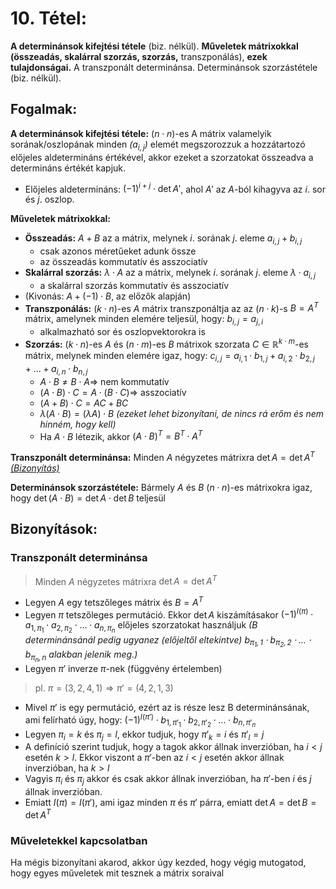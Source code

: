 # 10. Tétel:
**A determinánsok kifejtési tétele** (biz. nélkül). **Műveletek mátrixokkal (összeadás, skalárral szorzás, szorzás,** transzponálás), **ezek tulajdonságai.** A transzponált determinánsa. Determinánsok szorzástétele (biz. nélkül).

## Fogalmak:
**A determinánsok kifejtési tétele:** $(n \cdot n)$-es A mátrix valamelyik sorának/oszlopának minden *($a_{i,j}$)* elemét megszorozzuk a hozzátartozó előjeles aldetermináns értékével, akkor ezeket a szorzatokat összeadva a determináns értékét kapjuk.
- Előjeles aldetermináns: $(-1)^{i+j} \cdot \det A'$, ahol $A'$ az $A$-ból kihagyva az $i$. sor és $j$. oszlop. 

**Műveletek mátrixokkal:**
- **Összeadás:** $A+B$ az a mátrix, melynek $i.$ sorának $j.$ eleme $a_{i,j}+b_{i,j}$
    - csak azonos méretűeket adunk össze
    - az összeadás kommutatív és asszociatív
- **Skalárral szorzás:** $\lambda \cdot A$ az a mátrix, melynek $i.$ sorának $j.$ eleme $\lambda \cdot a_{i,j}$
    - a skalárral szorzás kommutatív és asszociatív
- (Kivonás: $A + (-1) \cdot B$, az előzők alapján)
- **Transzponálás:** $(k \cdot n)$-es $A$ mátrix transzponáltja az az $(n \cdot k)$-s $B = A^T$ mátrix, amelynek minden elemére teljesül, hogy: $b_{i,j}=a_{j,i}$
    - alkalmazható sor és oszlopvektorokra is
- **Szorzás:** $(k \cdot n)$-es $A$ és $(n \cdot m)$-es $B$ mátrixok szorzata $C \in \mathbb{R}^{k \cdot m}$-es mátrix, melynek minden elemére igaz, hogy: $c_{i,j} = a_{i,1} \cdot b_{1,j} + a_{i,2} \cdot b_{2,j }+...+ a_{i,n} \cdot b_{n,j}$
    - $A \cdot B \neq B \cdot A \Rightarrow$ nem kommutatív
    - $(A \cdot B) \cdot C = A \cdot (B \cdot C) \Rightarrow$ asszociatív
    - $(A+B) \cdot C = AC + BC$
    - $\lambda(A \cdot B) = (\lambda A) \cdot B$
    *(ezeket lehet bizonyítani, de nincs rá erőm és nem hinném, hogy kell)*
    - Ha $A \cdot B$ létezik, akkor $(A \cdot B)^T = B^T \cdot A^T$

**Transzponált determinánsa:** Minden $A$ négyzetes mátrixra $\det A = \det A^T$
[*(Bizonyítás)*](#transzponált-determinánsa)

**Determinánsok szorzástétele:** Bármely $A$ és $B$ $(n \cdot n)$-es mátrixokra igaz, hogy $\det(A \cdot B)=\det A \cdot \det B$ teljesül

## Bizonyítások:

### Transzponált determinánsa
> Minden $A$ négyzetes mátrixra $\det A = \det A^T$

- Legyen $A$ egy tetszőleges mátrix és $B = A^T$
- Legyen $\pi$ tetszőleges permutáció. 
  Ekkor $\det A$ kiszámításakor $(-1)^{I(\pi)} \cdot a_{1,\pi_1} \cdot a_{2,\pi_2}\cdot ... \cdot a_{n,\pi_n}$ előjeles szorzatokat használjuk
  *($B$ determinánsánál pedig ugyanez (előjeltől eltekintve) $b_{\pi_1,1} \cdot b_{\pi_2,2} \cdot ... \cdot b_{\pi_n,n}$ alakban jelenik meg.)*
- Legyen $\pi'$ inverze $\pi$-nek (függvény értelemben)
> pl. $\pi =(3,2,4,1) \Rightarrow \pi'=(4,2,1,3)$
  - Mivel $\pi'$ is egy permutáció, ezért az is része lesz B determinánsának, ami felírható úgy, hogy: $(-1)^{I(\pi')} \cdot b_{1, \pi'_1} \cdot b_{2, \pi'_2} \cdot ... \cdot b_{n, \pi'_n}$
  - Legyen $\pi_i = k$ és $\pi_j = l$, ekkor tudjuk, hogy $\pi'_k = i$ és $\pi'_l = j$
  - A definíció szerint tudjuk, hogy a tagok akkor állnak inverzióban, ha $i < j$ esetén $k > l$. Ekkor viszont a $\pi'$-ben az $i < j$ esetén akkor állnak inverzióban, ha $k > l$
  - Vagyis $\pi_i$ és $\pi_j$ akkor és csak akkor állnak inverzióban, ha $\pi'$-ben $i$ és $j$ állnak inverzióban.
  - Emiatt $I(\pi) = I(\pi')$, ami igaz minden $\pi$ és $\pi'$ párra, emiatt $\det A = \det B = \det A^T$

### Műveletekkel kapcsolatban
Ha mégis bizonyítani akarod, akkor úgy kezded, hogy végig mutogatod, hogy egyes műveletek mit tesznek a mátrix soraival